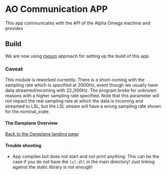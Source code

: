 # AO Communication APP

This app communicates with the API of the Alpha Omega machine and provides

## Build

We are now using [meson]() approach for setting up the build of this app.


### Caveat

This module is reworked currently. There is a short-coming with the sampling rate which is specified at 2000Hz, event though we usually have data streamed/incoming with 22_000Hz. The program broke for unknown reasons with a higher sampling rate specified. Note that this parameter will not impact the real sampling rate at which the data is incoming and streamed to LSL, but the LSL stream will have a wrong sampling rate shown for the nominal_srate.

#### The Dareplane Overview

[Back to the Dareplane landing page](https://github.com/bsdlab/Dareplane)


#### Trouble shooting

- App compiles but does not start and not print anything: This can be the case if you do not have the `lsl.dll` in the main directory! Just linking against the static library is not enough!
